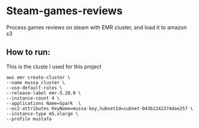 # Steam-games-reviews
Process games reviews on steam with EMR cluster, and load it to amazon s3

## How to run:
This is the cluste I used for this project
```
aws emr create-cluster \
--name mussa_cluster \
--use-default-roles \
--release-label emr-5.28.0 \
--instance-count 4 \
--applications Name=Spark  \
--ec2-attributes KeyName=mussa-key,SubnetId=subnet-043b2242374dae257 \
--instance-type m5.xlarge \
--profile mustafa
```
